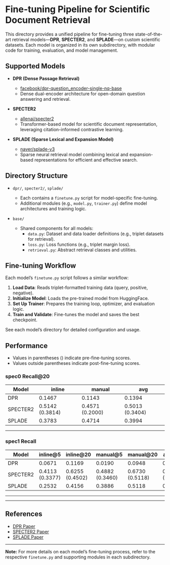 
# Fine-tuning Pipeline for Scientific Document Retrieval

This directory provides a unified pipeline for fine-tuning three state-of-the-art retrieval models—**DPR**, **SPECTER2**, and **SPLADE**—on custom scientific datasets. Each model is organized in its own subdirectory, with modular code for training, evaluation, and model management.

## Supported Models

- **DPR (Dense Passage Retrieval)**
  - [facebook/dpr-question_encoder-single-nq-base](https://huggingface.co/facebook/dpr-question_encoder-single-nq-base)
  - Dense dual-encoder architecture for open-domain question answering and retrieval.

- **SPECTER2**
  - [allenai/specter2](https://huggingface.co/allenai/specter2)
  - Transformer-based model for scientific document representation, leveraging citation-informed contrastive learning.

- **SPLADE (Sparse Lexical and Expansion Model)**
  - [naver/splade-v3](https://huggingface.co/naver/splade-v3)
  - Sparse neural retrieval model combining lexical and expansion-based representations for efficient and effective search.

## Directory Structure

- `dpr/`, `specter2/`, `splade/`
  - Each contains a `finetune.py` script for model-specific fine-tuning.
  - Additional modules (e.g., `model.py`, `trainer.py`) define model architectures and training logic.

- `base/`
  - Shared components for all models:
    - `data.py`: Dataset and data loader definitions (e.g., triplet datasets for retrieval).
    - `loss.py`: Loss functions (e.g., triplet margin loss).
    - `retrieval.py`: Abstract retrieval classes and utilities.

## Fine-tuning Workflow

Each model’s `finetune.py` script follows a similar workflow:
1. **Load Data**: Reads triplet-formatted training data (query, positive, negative).
2. **Initialize Model**: Loads the pre-trained model from HuggingFace.
3. **Set Up Trainer**: Prepares the training loop, optimizer, and evaluation logic.
4. **Train and Validate**: Fine-tunes the model and saves the best checkpoint.

See each model’s directory for detailed configuration and usage.

## Performance

- Values in parentheses () indicate pre-fine-tuning scores.  
- Values outside parentheses indicate post-fine-tuning scores.

### spec0 Recall@20

| Model     | inline           | manual           | avg             |
|-----------|------------------|------------------|-----------------|
| DPR       | 0.1467           | 0.1143           | 0.1394          |
| SPECTER2  | 0.5142 (0.3814)  | 0.4571 (0.2000)  | 0.5013 (0.3404) |
| SPLADE    | 0.3783           | 0.4714           | 0.3994          |

---

### spec1 Recall

| Model     | inline@5         | inline@20        | manual@5        | manual@20       | avg@20           |
|-----------|------------------|------------------|------------------|------------------|------------------|
| DPR       | 0.0671           | 0.1169           | 0.0190           | 0.0948           | 0.1063           |
| SPECTER2  | 0.4113 (0.3377)  | 0.6255 (0.4502)  | 0.4882 (0.3460)  | 0.6730 (0.5118)  | 0.6482 (0.3416)  |
| SPLADE    | 0.2532           | 0.4156           | 0.3886           | 0.5118           | 0.4615           |

---


---




## References

- [DPR Paper](https://arxiv.org/abs/2004.04906)
- [SPECTER2 Paper](https://arxiv.org/abs/2305.14722)
- [SPLADE Paper](https://arxiv.org/abs/2104.06967)

---

**Note:** For more details on each model’s fine-tuning process, refer to the respective `finetune.py` and supporting modules in each subdirectory.
